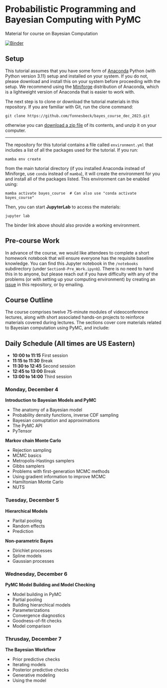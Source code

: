 # Probabilistic Programming and Bayesian Computing with PyMC

Material for course on Bayesian Computation

[![Binder](https://mybinder.org/badge_logo.svg)](https://mybinder.org/v2/gh/fonnesbeck/bayes_course_dec_2023/main) 

## Setup

This tutorial assumes that you have some form of [Anaconda](https://www.anaconda.com/products/individual#download-section) Python (with Python version 3.11) setup and installed on your system. If you do not, please download and install this on your system before proceeding with the setup. We recommend using the [Miniforge](https://github.com/conda-forge/miniforge#download) distribution of Anaconda, which is a lightweight version of Anaconda that is easier to work with.

The next step is to clone or download the tutorial materials in this repository. If you are familiar with Git, run the clone command:

    git clone https://github.com/fonnesbeck/bayes_course_dec_2023.git

otherwise you can [download a zip file](https://github.com/fonnesbeck/bayes_course_dec_2023/archive/main.zip) of its contents, and unzip it on your computer.
***
The repository for this tutorial contains a file called `environment.yml` that includes a list of all the packages used for the tutorial. If you run:

    mamba env create

from the main tutorial directory (if you installed Anaconda instead of Miniforge, use `conda` instead of `mamba`), it will create the environment for you and install all of the packages listed. This environment can be enabled using:

    mamba activate bayes_course  # Can also use "conda activate bayes_course"

Then, you can start **JupyterLab** to access the materials:

    jupyter lab

The binder link above should also provide a working environment.

## Pre-course Work

In advance of the course, we would like attendees to complete a short homework notebook that will ensure everyone has the requisite baseline knowledge. You can find this Jupyter notebook in the `/notebooks` subdirectory (under `Section0-Pre_Work.ipynb`). There is no need to hand this in to anyone, but please reach out if you have difficulty with any of the problems (or with setting up your computing environment) by creating an [issue](https://github.com/fonnesbeck/bayes_course_dec_2023/issues) in this repository, or by emailing.

## Course Outline

The course comprises twelve 75-minute modules of videoconference lectures, along with short associated hands-on projects to reinforce materials covered during lectures. The sections cover core materials related to Bayesian computation using PyMC, and include:

## Daily Schedule (All times are US Eastern)

- **10:00 to 11:15** First session
- **11:15 to 11:30** Break
- **11:30 to 12:45** Second session
- **12:45 to 13:00** Break
- **13:00 to 14:00** Third session

### Monday, December 4

**Introduction to Bayesian Models and PyMC** 
- The anatomy of a Bayesian model
- Probability density functions, inverse CDF sampling
- Bayesian comuptation and approximations
- The PyMC API
- PyTensor

**Markov chain Monte Carlo** 
- Rejection sampling
- MCMC basics
- Metropolis-Hastings samplers
- Gibbs samplers
- Problems with first-generation MCMC methods
- Using gradient information to improve MCMC
- Hamiltonian Monte Carlo
- NUTS
  
### Tuesday, December 5

**Hierarchical Models**
- Parital pooling
- Random effects
- Prediction

**Non-parametric Bayes** 
- Dirichlet processes
- Spline models
- Gaussian processes


### Wednesday, December 6

**PyMC Model Building and Model Checking** 
- Model building in PyMC
- Partial pooling
- Building hierarchical models
- Parameterizations
- Convergence diagnostics
- Goodness-of-fit checks
- Model comparison


### Thrusday, December 7

**The Bayesian Workflow** 
- Prior predictive checks
- Iterating models
- Posterior predictive checks
- Generative modeling
- Using the model